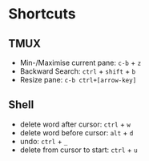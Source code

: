 # Shortcuts

## TMUX

- Min-/Maximise current pane: `c-b` + `z`
- Backward Search: `ctrl` + `shift` + `b`
- Resize pane: `c-b ctrl+[arrow-key]`

## Shell

- delete word after cursor: `ctrl` + `w`
- delete word before cursor: `alt` + `d`
- undo: `ctrl` + `_`
- delete from cursor to start: `ctrl` + `u`
